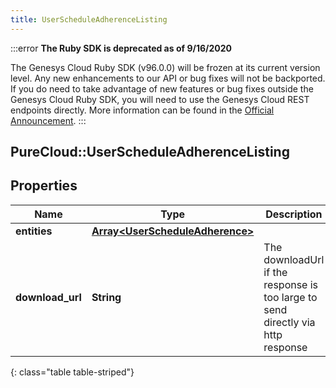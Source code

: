 ```yaml
---
title: UserScheduleAdherenceListing
---
```


:::error
**The Ruby SDK is deprecated as of 9/16/2020**

The Genesys Cloud Ruby SDK (v96.0.0) will be frozen at its current version level. Any new enhancements to our API or bug fixes will not be backported. If you do need to take advantage of new features or bug fixes outside the Genesys Cloud Ruby SDK, you will need to use the Genesys Cloud REST endpoints directly. More information can be found in the [Official Announcement](https://developer.mypurecloud.com/forum/t/announcement-genesys-cloud-ruby-sdk-end-of-life/8850).
:::


## PureCloud::UserScheduleAdherenceListing

## Properties

|Name | Type | Description | Notes|
|------------ | ------------- | ------------- | -------------|
| **entities** | [**Array&lt;UserScheduleAdherence&gt;**](UserScheduleAdherence.html) |  | [optional] |
| **download_url** | **String** | The downloadUrl if the response is too large to send directly via http response | [optional] |
{: class="table table-striped"}


